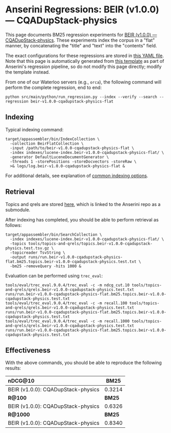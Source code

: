 # Anserini Regressions: BEIR (v1.0.0) &mdash; CQADupStack-physics

This page documents BM25 regression experiments for [BEIR (v1.0.0) &mdash; CQADupStack-physics](http://beir.ai/).
These experiments index the corpus in a "flat" manner, by concatenating the "title" and "text" into the "contents" field.

The exact configurations for these regressions are stored in [this YAML file](../../src/main/resources/regression/beir-v1.0.0-cqadupstack-physics-flat.yaml).
Note that this page is automatically generated from [this template](../../src/main/resources/docgen/templates/beir-v1.0.0-cqadupstack-physics-flat.template) as part of Anserini's regression pipeline, so do not modify this page directly; modify the template instead.

From one of our Waterloo servers (e.g., `orca`), the following command will perform the complete regression, end to end:

```
python src/main/python/run_regression.py --index --verify --search --regression beir-v1.0.0-cqadupstack-physics-flat
```

## Indexing

Typical indexing command:

```
target/appassembler/bin/IndexCollection \
  -collection BeirFlatCollection \
  -input /path/to/beir-v1.0.0-cqadupstack-physics-flat \
  -index indexes/lucene-index.beir-v1.0.0-cqadupstack-physics-flat/ \
  -generator DefaultLuceneDocumentGenerator \
  -threads 1 -storePositions -storeDocvectors -storeRaw \
  >& logs/log.beir-v1.0.0-cqadupstack-physics-flat &
```

For additional details, see explanation of [common indexing options](common-indexing-options.md).

## Retrieval

Topics and qrels are stored [here](https://github.com/castorini/anserini-tools/tree/master/topics-and-qrels), which is linked to the Anserini repo as a submodule.

After indexing has completed, you should be able to perform retrieval as follows:

```
target/appassembler/bin/SearchCollection \
  -index indexes/lucene-index.beir-v1.0.0-cqadupstack-physics-flat/ \
  -topics tools/topics-and-qrels/topics.beir-v1.0.0-cqadupstack-physics.test.tsv.gz \
  -topicreader TsvString \
  -output runs/run.beir-v1.0.0-cqadupstack-physics-flat.bm25.topics.beir-v1.0.0-cqadupstack-physics.test.txt \
  -bm25 -removeQuery -hits 1000 &
```

Evaluation can be performed using `trec_eval`:

```
tools/eval/trec_eval.9.0.4/trec_eval -c -m ndcg_cut.10 tools/topics-and-qrels/qrels.beir-v1.0.0-cqadupstack-physics.test.txt runs/run.beir-v1.0.0-cqadupstack-physics-flat.bm25.topics.beir-v1.0.0-cqadupstack-physics.test.txt
tools/eval/trec_eval.9.0.4/trec_eval -c -m recall.100 tools/topics-and-qrels/qrels.beir-v1.0.0-cqadupstack-physics.test.txt runs/run.beir-v1.0.0-cqadupstack-physics-flat.bm25.topics.beir-v1.0.0-cqadupstack-physics.test.txt
tools/eval/trec_eval.9.0.4/trec_eval -c -m recall.1000 tools/topics-and-qrels/qrels.beir-v1.0.0-cqadupstack-physics.test.txt runs/run.beir-v1.0.0-cqadupstack-physics-flat.bm25.topics.beir-v1.0.0-cqadupstack-physics.test.txt
```

## Effectiveness

With the above commands, you should be able to reproduce the following results:

| **nDCG@10**                                                                                                  | **BM25**  |
|:-------------------------------------------------------------------------------------------------------------|-----------|
| BEIR (v1.0.0): CQADupStack-physics                                                                           | 0.3214    |
| **R@100**                                                                                                    | **BM25**  |
| BEIR (v1.0.0): CQADupStack-physics                                                                           | 0.6326    |
| **R@1000**                                                                                                   | **BM25**  |
| BEIR (v1.0.0): CQADupStack-physics                                                                           | 0.8340    |

